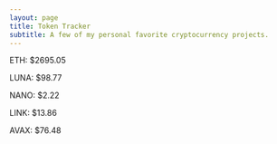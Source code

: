 ```yaml
---
layout: page
title: Token Tracker
subtitle: A few of my personal favorite cryptocurrency projects.
---
```


<!--BEGINCRYPTOINPUT-->
ETH: $2695.05

LUNA: $98.77

NANO: $2.22

LINK: $13.86

AVAX: $76.48

<!--ENDCRYPTOINPUT-->
